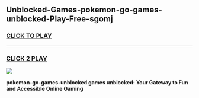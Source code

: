 
## Unblocked-Games-pokemon-go-games-unblocked-Play-Free-sgomj
<h3>
<a href="https://premium76.site?title=pokemon-go-games-unblocked&ref=23A">CLICK TO PLAY</a></h3>
<hr>

<h3>
<a href="https://premium76.site?title=pokemon-go-games-unblocked&ref=23A">CLICK 2 PLAY</a>
  
</h3>

<a href="https://premium76.site?title=pokemon-go-games-unblocked&ref=23A"><img src="https://clearcache.store/games.png"></a>


**pokemon-go-games-unblocked games unblocked: Your Gateway to Fun and Accessible Online Gaming**
